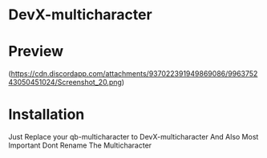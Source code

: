 # DevX-multicharacter

# Preview

(https://cdn.discordapp.com/attachments/937022391949869086/996375243050451024/Screenshot_20.png)

# Installation

Just Replace your qb-multicharacter to DevX-multicharacter
And Also Most Important Dont Rename The Multicharacter



 
